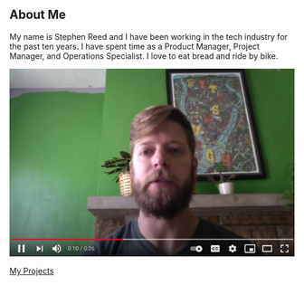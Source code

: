 ## About Me
My name is Stephen Reed and I have been working in the tech industry for the past ten years. I have spent time as a Product Manager, Project Manager, and Operations Specialist. I love to eat bread and ride by bike. 

[![Introduction to Myself](./Intro.png)](https://youtu.be/pUrQUTxnFWo)


<a href="https://reed0023.github.io/projects">My Projects</a>
